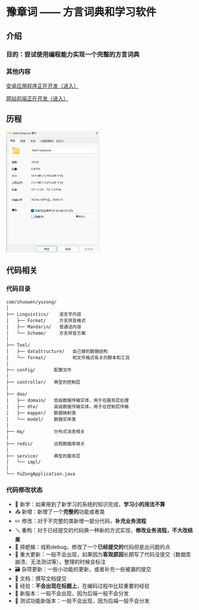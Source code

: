 # 豫章词 —— 方言词典和学习软件

## 介绍

### 目的：尝试使用编程能力实现一个完整的方言词典

### 其他内容

<a href="https://github.com/Yau-ShuoWen/Lexicon-of-Yuzhang-Android">安卓应用程序正在开发（进入）</a>

<a href="https://github.com/Yau-ShuoWen/Lexicon-of-Yuzhang-Web" target="_blank">网站前端正在开发（进入）</a>


## 历程

<img src="readme/img.png" width="50%" height="auto" alt="项目创建时间">



## 代码相关

### 代码目录
```
com/shuowen/yuzong/
│
├── Linguistics/    语言学内容
│   ├── Format/     方言拼音格式
│   ├── Mandarin/   普通话内容
│   └── Scheme/     方言拼音方案
│
├── Tool/
│   ├── dataStructure/   自己做的数据结构
│   └── format/          和文件格式有关的脚本和工具
│
├── config/       配置文件
│
├── controller/   典型的控制层
│ 
├── dao/
│   ├── domain/   低级数据传输实体，用于在服务层处理
│   ├── dto/      高级数据传输实体，用于在控制层传输   
│   ├── mapper/   数据映射类
│   └── model/    数据实体类
│
├── mq/           分布式消息相关
│
├── redis/        远程数据库相关
│
├── service/      典型的服务层
│   └── impl/
│
└── YuZongApplication.java
```


### 代码修改状态

- 📖 新学：如果用到了新学习的系统的知识完成，**学习小的用法不算**
- 📤 新增：新增了一个**完整的**功能或者类
- ✏️ 修改：对于不完整的类新增一部分代码，**补充业务流程**
- 🪛 重构：对于已经提交的代码换一种新的方式实现，**修改业务流程，不大改结果**
- 🐛 揥蚆蛒：戏称debug，修改了一个**已经提交的**代码但是出问题的点
- 🚀 重大更新：一般不会出现，如果因为**客观原因**长期写了代码没提交（数据库崩溃、无法测试等），整理的时候会标注
- 🗃️ 杂项更新：一些小功能的更新，或者补充一些被漏的提交
- 📁 文档：撰写文档提交
- 🌱 经验：**不会出现在标题上**，在编码过程中比较重要的经验
- 🎉 新版本：一般不会出现，因为后端一般不会分发
- 🧪 测试功能新版本：一般不会出现，因为后端一般不会分发